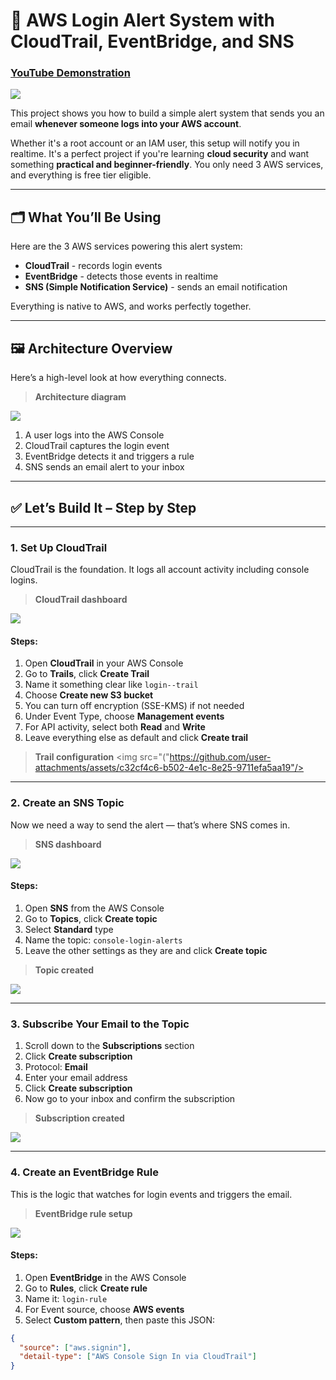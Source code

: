 # 🔐 AWS Login Alert System with CloudTrail, EventBridge, and SNS

### [YouTube Demonstration](https://youtu.be/MEgc0qQ3yKE?si=HoNtiARV6MqGkeMB)

<img src="https://github.com/user-attachments/assets/ad9a98a4-c9a2-45ef-ba37-8115876fe859"/>

This project shows you how to build a simple alert system that sends you an email **whenever someone logs into your AWS account**.

Whether it's a root account or an IAM user, this setup will notify you in realtime. It's a perfect project if you're learning **cloud security** and want something **practical and beginner-friendly**. You only need 3 AWS services, and everything is free tier eligible.

---

## 🗂️ What You’ll Be Using

Here are the 3 AWS services powering this alert system:

- **CloudTrail** - records login events  
- **EventBridge** - detects those events in realtime  
- **SNS (Simple Notification Service)** - sends an email notification  

Everything is native to AWS, and works perfectly together.

---

## 🖼️ Architecture Overview

Here’s a high-level look at how everything connects.

> **Architecture diagram**  
<img src="https://github.com/user-attachments/assets/b9065460-c314-4a0e-9fc5-58a001f6751d"/>



1. A user logs into the AWS Console  
2. CloudTrail captures the login event  
3. EventBridge detects it and triggers a rule  
4. SNS sends an email alert to your inbox

---

## ✅ Let’s Build It – Step by Step

---

### 1. Set Up CloudTrail

CloudTrail is the foundation. It logs all account activity including console logins.

> **CloudTrail dashboard**  
<img src="https://github.com/user-attachments/assets/98cb7212-4761-4eb6-adbc-c72a32c69dda"/>


#### Steps:

1. Open **CloudTrail** in your AWS Console  
2. Go to **Trails**, click **Create Trail**  
3. Name it something clear like `login--trail`  
4. Choose **Create new S3 bucket**  
5. You can turn off encryption (SSE-KMS) if not needed  
6. Under Event Type, choose **Management events**  
7. For API activity, select both **Read** and **Write**  
8. Leave everything else as default and click **Create trail**

> **Trail configuration** 
<img src="("https://github.com/user-attachments/assets/c32cf4c6-b502-4e1c-8e25-9711efa5aa19"/>


---

### 2. Create an SNS Topic

Now we need a way to send the alert — that’s where SNS comes in.

> **SNS dashboard**   
<img src="https://github.com/user-attachments/assets/02ad9446-2e92-49f3-9959-c303b19aefcc"/>


#### Steps:

1. Open **SNS** from the AWS Console  
2. Go to **Topics**, click **Create topic**  
3. Select **Standard** type  
4. Name the topic: `console-login-alerts`  
5. Leave the other settings as they are and click **Create topic**

> **Topic created** 
<img src="https://github.com/user-attachments/assets/c1b6449d-57c4-455f-8c38-97e6eae61ebb"/>


---

### 3. Subscribe Your Email to the Topic

1. Scroll down to the **Subscriptions** section  
2. Click **Create subscription**  
3. Protocol: **Email**  
4. Enter your email address  
5. Click **Create subscription**  
6. Now go to your inbox and confirm the subscription

> **Subscription created**  
<img src="https://github.com/user-attachments/assets/5b1bc203-9ff7-45cd-afff-aaa00e4e0fc9"/>


---

### 4. Create an EventBridge Rule

This is the logic that watches for login events and triggers the email.

> **EventBridge rule setup**   
<img src="https://github.com/user-attachments/assets/0613a303-e5df-4ea7-bef8-0bcbfb55b03d"/>

#### Steps:

1. Open **EventBridge** in the AWS Console  
2. Go to **Rules**, click **Create rule**  
3. Name it: `login-rule`  
4. For Event source, choose **AWS events**  
5. Select **Custom pattern**, then paste this JSON:

```json
{
  "source": ["aws.signin"],
  "detail-type": ["AWS Console Sign In via CloudTrail"]
}


